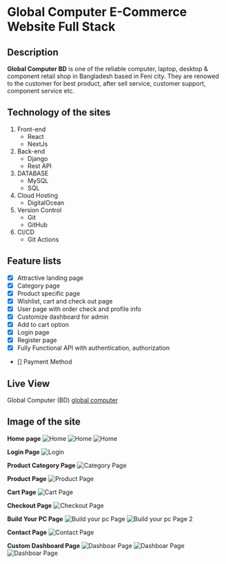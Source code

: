 # Global Computer E-Commerce Website Full Stack
## Description
**Global Computer BD** is one of the reliable computer, laptop, desktop & component retail shop in Bangladesh based in Feni city. They are renowed to the customer for best product, after sell service, customer support, component service etc.

## Technology of the sites
1. Front-end
    - React
    - NextJs
2. Back-end
    - Django
    - Rest API
3. DATABASE
    - MySQL
    - SQL
4. Cloud Hosting
    - DigitalOcean
5. Version Control
    - Git
    - GitHub
6. CI/CD
    - Git Actions

## Feature lists
- [x] Attractive landing page
- [x] Category page 
- [x] Product specific page
- [x] Wishlist, cart and check out page
- [x] User page with order check and profile info
- [x] Customize dashboard for admin
- [x] Add to cart option
- [x] Login page  
- [x] Register page  
- [x] Fully Functional API with authentication, authorization
- [] Payment Method



## Live View
Global Computer (BD) [global computer](https://globalcomputer.com.bd)

## Image of the site
**Home page**
![Home](/Assets/Screenshot%20(8).png)
![Home](/Assets/Screenshot%20(9).png)
![Home](/Assets/Screenshot%20(10).png)

**Login Page**
![Login](/Assets/Screenshot%20(11).png)

**Product Category Page**
![Category Page](/Assets/Screenshot%20(12).png)

**Product Page**
![Product Page](/Assets/Screenshot%20(13).png)

**Cart Page**
![Cart Page](/Assets/Screenshot%20(28).png)

**Checkout Page**
![Checkout Page](/Assets/Screenshot%20(27).png)

**Build Your PC Page**
![Build your pc Page](/Assets/Screenshot%20(29).png)
![Build your pc Page 2](/Assets/Screenshot%20(30).png)

**Contact Page**
![Contact Page](/Assets/Screenshot%20(32).png)

**Custom Dashboard Page**
![Dashboar Page](/Assets/Screenshot%20(14).png)
![Dashboar Page](/Assets/Screenshot%20(15).png)
![Dashboar Page](/Assets/Screenshot%20(16).png)

